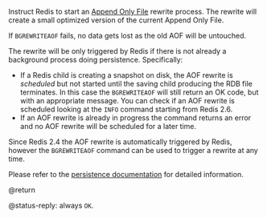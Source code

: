 Instruct Redis to start an [Append Only File][tpaof] rewrite process. The
rewrite will create a small optimized version of the current Append Only File.

[tpaof]: /topics/persistence#append-only-file

If `BGREWRITEAOF` fails, no data gets lost as the old AOF will be untouched.

The rewrite will be only triggered by Redis if there is not already a background
process doing persistence. Specifically:

* If a Redis child is creating a snapshot on disk, the AOF rewrite is
  _scheduled_ but not started until the saving child producing the RDB file
  terminates. In this case the `BGREWRITEAOF` will still return an OK code, but
  with an appropriate message. You can check if an AOF rewrite is scheduled
  looking at the `INFO` command starting from Redis 2.6.
* If an AOF rewrite is already in progress the command returns an error and no
  AOF rewrite will be scheduled for a later time.

Since Redis 2.4 the AOF rewrite is automatically triggered by Redis, however the
`BGREWRITEAOF` command can be used to trigger a rewrite at any time.

Please refer to the [persistence documentation][tp] for detailed information.

[tp]: /topics/persistence

@return

@status-reply: always `OK`.
